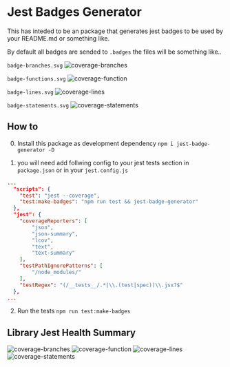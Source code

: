
# Jest Badges Generator

This has inteded to be an package that generates jest badges to be used by your README.md or something like.

By default all badges are sended to `.badges` the files will be something like.. 

`badge-branches.svg` ![coverage-branches](https://github.com/vinicioslc/jest-badge-generator/raw/master/.badges/badge-branches.svg?sanitize=true)

`badge-functions.svg` ![coverage-function](https://github.com/vinicioslc/jest-badge-generator/raw/master/.badges/badge-functions.svg?sanitize=true)

`badge-lines.svg` ![coverage-lines](https://github.com/vinicioslc/jest-badge-generator/raw/master/.badges/badge-lines.svg?sanitize=true)

`badge-statements.svg` ![coverage-statements](https://github.com/vinicioslc/jest-badge-generator/raw/master/.badges/badge-statements.svg?sanitize=true)


## How to

0. Install this package as development dependency `npm i jest-badge-generator -D`

1. you will need add follwing config to your jest tests section in `package.json` or in your `jest.config.js`

````json
...
  "scripts": {
    "test": "jest --coverage",
    "test:make-badges": "npm run test && jest-badge-generator"
  },
  "jest": {
    "coverageReporters": [
        "json",
        "json-summary",
        "lcov",
        "text",
        "text-summary"
    ],
    "testPathIgnorePatterns": [
        "/node_modules/"
    ],
    "testRegex": "(/__tests__/.*|\\.(test|spec))\\.jsx?$"
  },
...
````

2. Run the tests `npm run test:make-badges`

## Library Jest Health Summary

![coverage-branches](https://github.com/vinicioslc/jest-badge-generator/raw/master/.badges/badge-branches.svg?sanitize=true)
![coverage-function](https://github.com/vinicioslc/jest-badge-generator/raw/master/.badges/badge-functions.svg?sanitize=true)
![coverage-lines](https://github.com/vinicioslc/jest-badge-generator/raw/master/.badges/badge-lines.svg?sanitize=true)
![coverage-statements](https://github.com/vinicioslc/jest-badge-generator/raw/master/.badges/badge-statements.svg?sanitize=true)
